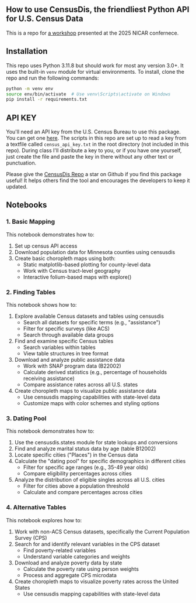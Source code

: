 ## How to use CensusDis, the friendliest Python API for U.S. Census Data

This is a repo for [a workshop](https://schedules.ire.org/nicar-2025/index.html#1056) presented at the 2025 NICAR confernece.


## Installation
This repo uses Python 3.11.8 but should work for most any version 3.0+. It uses the built-in `venv` module for virtual environments. To install, clone the repo and run the following commands:

```bash
python -m venv env
source env/bin/activate  # Use venv\Scripts\activate on Windows
pip install -r requirements.txt
```

## API KEY
You'll need an API key from the U.S. Census Bureau to use this package. You can get one [here](https://api.census.gov/data/key_signup.html). The scripts in this repo are set up to read a key from a textfile called `census_api_key.txt` in the root directory (not included in this repo). During class I'll distribute a key to you, or if you have one yourself, just create the file and paste the key in there without any other text or punctuation.


Please give the [CensusDis Repo](https://github.com/vengroff/censusdis) a star on Github if you find this package useful! It helps others find the tool and encourages the developers to keep it updated.

## Notebooks

### 1. Basic Mapping
This notebook demonstrates how to:
1. Set up census API access
2. Download population data for Minnesota counties using censusdis
3. Create basic choropleth maps using both:
   - Static matplotlib-based plotting for county-level data
   - Work with Census tract-level geography
   - Interactive folium-based maps with explore()

### 2. Finding Tables
This notebook shows how to:
1. Explore available Census datasets and tables using censusdis
   - Search all datasets for specific terms (e.g., "assistance")
   - Filter for specific surveys (like ACS)
   - Search through available data groups
2. Find and examine specific Census tables
   - Search variables within tables
   - View table structures in tree format
3. Download and analyze public assistance data
   - Work with SNAP program data (B22002)
   - Calculate derived statistics (e.g., percentage of households receiving assistance)
   - Compare assistance rates across all U.S. states
4. Create choropleth maps to visualize public assistance data
   - Use censusdis mapping capabilities with state-level data
   - Customize maps with color schemes and styling options

### 3. Dating Pool
This notebook demonstrates how to:
1. Use the censusdis.states module for state lookups and conversions
2. Find and analyze marital status data by age (table B12002)
3. Locate specific cities ("Places") in the Census data
4. Calculate the "dating pool" for specific demographics in different cities
   - Filter for specific age ranges (e.g., 35-49 year olds)
   - Compare eligibility percentages across cities
5. Analyze the distribution of eligible singles across all U.S. cities
   - Filter for cities above a population threshold
   - Calculate and compare percentages across cities

### 4. Alternative Tables
This notebook explores how to:
1. Work with non-ACS Census datasets, specifically the Current Population Survey (CPS)
2. Search for and identify relevant variables in the CPS dataset
   - Find poverty-related variables
   - Understand variable categories and weights
3. Download and analyze poverty data by state
   - Calculate the poverty rate using person weights
   - Process and aggregate CPS microdata
4. Create choropleth maps to visualize poverty rates across the United States
   - Use censusdis mapping capabilities with state-level data

